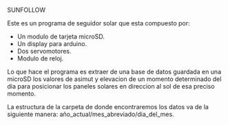 SUNFOLLOW

Este es un programa de seguidor solar que esta compuesto por:

- Un modulo de tarjeta microSD.
- Un display para arduino.
- Dos servomotores.
- Modulo de reloj.

Lo que hace el programa es extraer de una base de datos guardada en una
microSD los valores de asimut y elevacion de un momento determinado del dia
para posicionar los paneles solares en direccion al sol de esa preciso momento.

La estructura de la carpeta de donde encontraremos los datos va de la siguiente
manera: año_actual/mes_abreviado/dia_del_mes.
